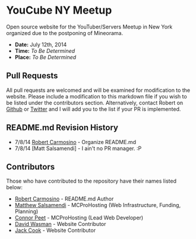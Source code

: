 YouCube NY Meetup
==

Open source website for the YouTuber/Servers Meetup in New York organized due to the postponing of Mineorama.

  - **Date:** July 12th, 2014
  - **Time:** *To Be Determined*
  - **Place:** *To Be Determined*



Pull Requests
--

All pull requests are welcomed and will be examined for modification to the website. Please include a modification to this markdown file if you wish to be listed under the contributors section. Alternatively, contact Robert on [Github][Robert Carmosino] or [Twitter][RCTwitter] and I will add you to the list if your PR is implemented.



README.md Revision History
--

- 7/8/14 [Robert Carmosino] - Organize README.md
- 7/8/14 [Matt Salsamendi] - I ain't no PR manager. :P



Contributors
--

Those who have contributed to the repository have their names listed below:

* [Robert Carmosino] - README.md Author
* [Matthew Salsamendi] - MCProHosting (Web Infrastructure, Funding, Planning)
* [Connor Peet] - MCProHosting (Lead Web Developer)
* [David Wasman] - Website Contributor
* [Jack Cook] - Website Contributor



[Website]:http://youcubemeetup.com/
[Twitter]:https://twitter.com/YouCubeMeetup

[Robert Carmosino]:https://github.com/CrypticStorm
[RCTwitter]:https://twitter.com/Cryptic_Storm
[Matthew Salsamendi]:https://github.com/MCProhosting-Matt
[Connor Peet]:https://github.com/connor4312
[David Wasman]:https://github.com/therealduckie
[Jack Cook]:https://github.com/jackcook
